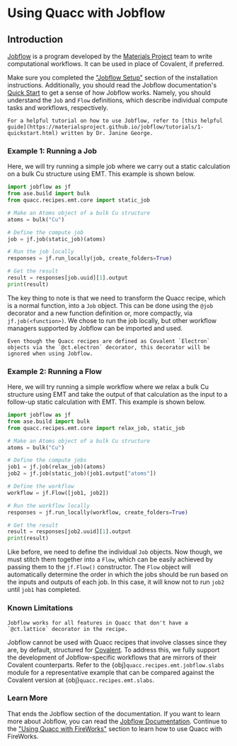 # Using Quacc with Jobflow

## Introduction

[Jobflow](https://github.com/materialsproject/jobflow) is a program developed by the [Materials Project](https://materialsproject.org/) team to write computational workflows. It can be used in place of Covalent, if preferred.

Make sure you completed the ["Jobflow Setup"](../../install/advanced/jobflow.md) section of the installation instructions. Additionally, you should read the Jobflow documentation's [Quick Start](https://materialsproject.github.io/jobflow/tutorials/1-quickstart.html) to get a sense of how Jobflow works. Namely, you should understand the `Job` and `Flow` definitions, which describe individual compute tasks and workflows, respectively.

```{note}
For a helpful tutorial on how to use Jobflow, refer to [this helpful guide](https://materialsproject.github.io/jobflow/tutorials/1-quickstart.html) written by Dr. Janine George.
```

### Example 1: Running a Job

Here, we will try running a simple job where we carry out a static calculation on a bulk Cu structure using EMT. This example is shown below.

```python
import jobflow as jf
from ase.build import bulk
from quacc.recipes.emt.core import static_job

# Make an Atoms object of a bulk Cu structure
atoms = bulk("Cu")

# Define the compute job
job = jf.job(static_job)(atoms)

# Run the job locally
responses = jf.run_locally(job, create_folders=True)

# Get the result
result = responses[job.uuid][1].output
print(result)
```

The key thing to note is that we need to transform the Quacc recipe, which is a normal function, into a `Job` object. This can be done using the `@job` decorator and a new function definition or, more compactly, via `jf.job(<function>)`. We chose to run the job locally, but other workflow managers supported by Jobflow can be imported and used.

```{note}
Even though the Quacc recipes are defined as Covalent `Electron` objects via the `@ct.electron` decorator, this decorator will be ignored when using Jobflow.
```

### Example 2: Running a Flow

Here, we will try running a simple workflow where we relax a bulk Cu structure using EMT and take the output of that calculation as the input to a follow-up static calculation with EMT. This example is shown below.

```python
import jobflow as jf
from ase.build import bulk
from quacc.recipes.emt.core import relax_job, static_job

# Make an Atoms object of a bulk Cu structure
atoms = bulk("Cu")

# Define the compute jobs
job1 = jf.job(relax_job)(atoms)
job2 = jf.job(static_job)(job1.output["atoms"])

# Define the workflow
workflow = jf.Flow([job1, job2])

# Run the workflow locally
responses = jf.run_locally(workflow, create_folders=True)

# Get the result
result = responses[job2.uuid][1].output
print(result)
```

Like before, we need to define the individual `Job` objects. Now though, we must stitch them together into a `Flow`, which can be easily achieved by passing them to the `jf.Flow()` constructor. The `Flow` object will automatically determine the order in which the jobs should be run based on the inputs and outputs of each job. In this case, it will know not to run `job2` until `job1` has completed.

### Known Limitations

```{hint}
Jobflow works for all features in Quacc that don't have a `@ct.lattice` decorator in the recipe.
```

Jobflow cannot be used with Quacc recipes that involve classes since they are, by default, structured for [Covalent](https://github.com/AgnostiqHQ/covalent). To address this, we fully support the development of Jobflow-specific workflows that are mirrors of their Covalent counterparts. Refer to the {obj}`quacc.recipes.emt.jobflow.slabs` module for a representative example that can be compared against the Covalent version at {obj}`quacc.recipes.emt.slabs`.

### Learn More

That ends the Jobflow section of the documentation. If you want to learn more about Jobflow, you can read the [Jobflow Documentation](https://materialsproject.github.io/jobflow/). Continue to the ["Using Quacc with FireWorks"](fireworks.md) section to learn how to use Quacc with FireWorks.

